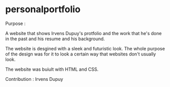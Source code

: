 # personalportfolio

Purpose :

A website that shows Irvens Dupuy's protfolio and the work that he's done in the past and his resume and his background.

The website is desgined with a sleek and futuristic look. The whole purpose of the design was for it to look a certain way that websites don't usually look.

The website was buiult with HTML and CSS.

Contribution :
Irvens Dupuy
